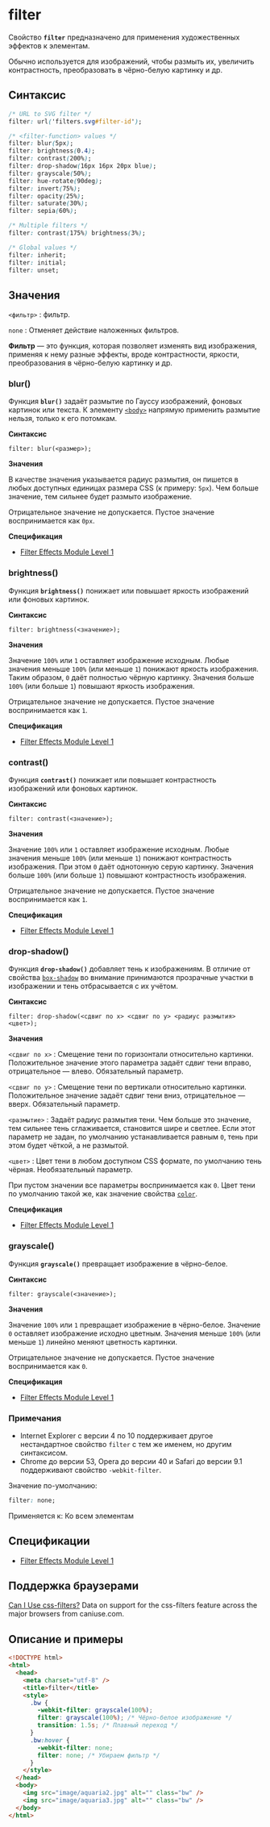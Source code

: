 # filter

Свойство **`filter`** предназначено для применения художественных эффектов к элементам.

Обычно используется для изображений, чтобы размыть их, увеличить контрастность, преобразовать в чёрно-белую картинку и др.

## Синтаксис

```css
/* URL to SVG filter */
filter: url('filters.svg#filter-id');

/* <filter-function> values */
filter: blur(5px);
filter: brightness(0.4);
filter: contrast(200%);
filter: drop-shadow(16px 16px 20px blue);
filter: grayscale(50%);
filter: hue-rotate(90deg);
filter: invert(75%);
filter: opacity(25%);
filter: saturate(30%);
filter: sepia(60%);

/* Multiple filters */
filter: contrast(175%) brightness(3%);

/* Global values */
filter: inherit;
filter: initial;
filter: unset;
```

## Значения

`<фильтр>`
: фильтр.

`none`
: Отменяет действие наложенных фильтров.

**Фильтр** — это функция, которая позволяет изменять вид изображения, применяя к нему разные эффекты, вроде контрастности, яркости, преобразования в чёрно-белую картинку и др.

### blur()

Функция **`blur()`** задаёт размытие по Гауссу изображений, фоновых картинок или текста. К элементу [`<body>`](../html/body.md) напрямую применить размытие нельзя, только к его потомкам.

**Синтаксис**

```
filter: blur(<размер>);
```

**Значения**

В качестве значения указывается радиус размытия, он пишется в любых доступных единицах размера CSS (к примеру: `5px`). Чем больше значение, тем сильнее будет размыто изображение.

Отрицательное значение не допускается. Пустое значение воспринимается как `0px`.

**Спецификация**

- [Filter Effects Module Level 1](https://www.w3.org/TR/filter-effects/#funcdef-blur)

### brightness()

Функция **`brightness()`** понижает или повышает яркость изображений или фоновых картинок.

**Синтаксис**

```
filter: brightness(<значение>);
```

**Значения**

Значение `100%` или `1` оставляет изображение исходным. Любые значения меньше `100%` (или меньше `1`) понижают яркость изображения. Таким образом, `0` даёт полностью чёрную картинку. Значения больше `100%` (или больше `1`) повышают яркость изображения.

Отрицательное значение не допускается. Пустое значение воспринимается как `1`.

**Спецификация**

- [Filter Effects Module Level 1](https://www.w3.org/TR/filter-effects/#funcdef-brightness)

### contrast()

Функция **`contrast()`** понижает или повышает контрастность изображений или фоновых картинок.

**Синтаксис**

```
filter: contrast(<значение>);
```

**Значения**

Значение `100%` или `1` оставляет изображение исходным. Любые значения меньше `100%` (или меньше `1`) понижают контрастность изображения. При этом `0` даёт однотонную серую картинку. Значения больше `100%` (или больше `1`) повышают контрастность изображения.

Отрицательное значение не допускается. Пустое значение воспринимается как `1`.

**Спецификация**

- [Filter Effects Module Level 1](https://www.w3.org/TR/filter-effects/#funcdef-contrast)

### drop-shadow()

Функция **`drop-shadow()`** добавляет тень к изображениям. В отличие от свойства [`box-shadow`](box-shadow.md) во внимание принимаются прозрачные участки в изображении и тень отбрасывается с их учётом.

**Синтаксис**

```
filter: drop-shadow(<сдвиг по x> <сдвиг по y> <радиус размытия> <цвет>);
```

**Значения**

`<сдвиг по x>`
: Смещение тени по горизонтали относительно картинки. Положительное значение этого параметра задаёт сдвиг тени вправо, отрицательное — влево. Обязательный параметр.

`<сдвиг по y>`
: Смещение тени по вертикали относительно картинки. Положительное значение задаёт сдвиг тени вниз, отрицательное — вверх. Обязательный параметр.

`<размытие>`
: Задаёт радиус размытия тени. Чем больше это значение, тем сильнее тень сглаживается, становится шире и светлее. Если этот параметр не задан, по умолчанию устанавливается равным `0`, тень при этом будет чёткой, а не размытой.

`<цвет>`
: Цвет тени в любом доступном CSS формате, по умолчанию тень чёрная. Необязательный параметр.

При пустом значении все параметры воспринимается как `0`. Цвет тени по умолчанию такой же, как значение свойства [`color`](color.md).

**Спецификация**

- [Filter Effects Module Level 1](https://www.w3.org/TR/filter-effects/#funcdef-drop-shadow)

### grayscale()

Функция **`grayscale()`** превращает изображение в чёрно-белое.

**Синтаксис**

```
filter: grayscale(<значение>);
```

**Значения**

Значение `100%` или `1` превращает изображение в чёрно-белое. Значение `0` оставляет изображение исходно цветным. Значения меньше `100%` (или меньше `1`) линейно меняют цветность картинки.

Отрицательное значение не допускается. Пустое значение воспринимается как `0`.

**Спецификация**

- [Filter Effects Module Level 1](https://www.w3.org/TR/filter-effects/#funcdef-grayscale)

### Примечания

- Internet Explorer c версии 4 по 10 поддерживает другое нестандартное свойство `filter` с тем же именем, но другим синтаксисом.
- Chrome до версии 53, Opera до версии 40 и Safari до версии 9.1 поддерживают свойство `-webkit-filter`.

Значение по-умолчанию:

```css
filter: none;
```

Применяется к: Ко всем элементам

## Спецификации

- [Filter Effects Module Level 1](https://www.w3.org/TR/filter-effects/#propdef-filter)

## Поддержка браузерами

<p class="ciu_embed" data-feature="css-filters" data-periods="future_1,current,past_1,past_2">
  <a href="http://caniuse.com/#feat=css-filters">Can I Use css-filters?</a> Data on support for the css-filters feature across the major browsers from caniuse.com.
</p>

## Описание и примеры

```html
<!DOCTYPE html>
<html>
  <head>
    <meta charset="utf-8" />
    <title>filter</title>
    <style>
      .bw {
        -webkit-filter: grayscale(100%);
        filter: grayscale(100%); /* Чёрно-белое изображение */
        transition: 1.5s; /* Плавный переход */
      }
      .bw:hover {
        -webkit-filter: none;
        filter: none; /* Убираем фильтр */
      }
    </style>
  </head>
  <body>
    <img src="image/aquaria2.jpg" alt="" class="bw" />
    <img src="image/aquaria3.jpg" alt="" class="bw" />
  </body>
</html>
```
